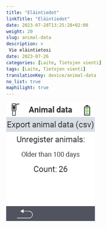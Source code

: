 ```yaml
---
title: "Eläintiedot"
linkTitle: "Eläintiedot"
date: 2023-07-28T13:25:28+02:00
weight: 20
slug: animal-data
description: >
 Vie eläintietosi
date: 2023-07-26
categories: [Laite, Tietojen vienti]
tags: [Laite, Tietojen vienti]
translationKey: device/animal-data
no_list: true
maphilight: true
---
```

<img src="animal-data.png" alt="VitalControl Tietojenhallinta" title="Tietojenhallinta" usemap="#workmap" class="maphilight" />

<map name="workmap">
  <area shape="rect" coords="2,40,238,80" alt="Vie eläintiedot (csv)" title="Vie eläintietosi&#10;Hiiren klikkaus: avaa dokumentaatio" href="/fi/docs/data-export/usb-drive/">

  <area shape="rect" coords="2,80,238,200" alt="Poista eläimet rekisteristä" title="Määritä ikä, josta lähtien eläimet tulisi poistaa rekisteristä&#10;Hiiren klikkaus: avaa dokumentaatio" href="/fi/docs/device/data-management/animal-data/unregister-animal/">

  <area shape="rect" coords="2,282,120,319" alt="Takaisin" title="Kaikki tiedot ja ohjeet eläintietojen viemiseksi löytyvät täältä&#10;Hiiren klikkaus: avaa dokumentaatio" href="/fi/docs/device/data-management/">
</map>
